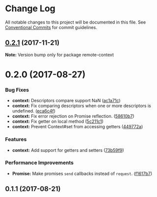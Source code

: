 # Change Log

All notable changes to this project will be documented in this file.
See [Conventional Commits](https://conventionalcommits.org) for commit guidelines.

<a name="0.2.1"></a>
## [0.2.1](https://github.com/remotelib/remote-lib/tree/master/packages/remote-context/compare/v0.2.0...v0.2.1) (2017-11-21)




**Note:** Version bump only for package remote-context

<a name="0.2.0"></a>
# 0.2.0 (2017-08-27)


### Bug Fixes

* **context:** Descriptors compare support NaN ([ac1a71c](https://github.com/remotelib/remote-lib/tree/master/packages/remote-context/commit/ac1a71c))
* **context:** Fix comparing descriptors when one or more descriptors is undefined. ([eca6c4f](https://github.com/remotelib/remote-lib/tree/master/packages/remote-context/commit/eca6c4f))
* **context:** Fix error rejection on Promise reflection. ([58610b7](https://github.com/remotelib/remote-lib/tree/master/packages/remote-context/commit/58610b7))
* **context:** Fix getter on local method ([5c211c1](https://github.com/remotelib/remote-lib/tree/master/packages/remote-context/commit/5c211c1))
* **context:** Prevent Context#set from accessing getters ([449772a](https://github.com/remotelib/remote-lib/tree/master/packages/remote-context/commit/449772a))


### Features

* **context:** Add support for getters and setters ([73b59f9](https://github.com/remotelib/remote-lib/tree/master/packages/remote-context/commit/73b59f9))


### Performance Improvements

* **Promise:** Make promises `send` callbacks instead of `request`. ([f1617b7](https://github.com/remotelib/remote-lib/tree/master/packages/remote-context/commit/f1617b7))



<a name="0.1.1"></a>
## 0.1.1 (2017-08-21)
